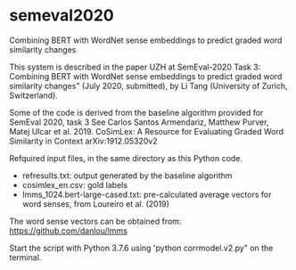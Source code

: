 # semeval2020
Combining BERT with WordNet sense embeddings to predict graded word similarity changes

This system is described in the paper UZH at SemEval-2020 Task 3: Combining BERT with WordNet sense embeddings to predict 
graded word similarity changes" (July 2020, submitted), by Li Tang (University of Zurich, Switzerland).

Some of the code is derived from the baseline algorithm provided for SemEval 2020, task 3
See Carlos Santos Armendariz, Matthew Purver, Matej Ulcar et al. 2019. CoSimLex: 
   A Resource for Evaluating Graded Word Similarity in Context arXiv:1912.05320v2

Refquired input files, in the same directory as this Python code.
- refresults.txt: output generated by the baseline algorithm
- cosimlex_en.csv: gold labels
- lmms_1024.bert-large-cased.txt: pre-calculated average vectors for word senses, from Loureiro et al. (2019)

The word sense vectors can be obtained from: https://github.com/danlou/lmms

Start the script with Python 3.7.6 using 'python corrmodel.v2.py" on the terminal.


